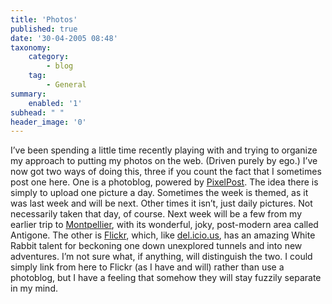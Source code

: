 ```yaml
---
title: 'Photos'
published: true
date: '30-04-2005 08:48'
taxonomy:
    category:
        - blog
    tag:
        - General
summary:
    enabled: '1'
subhead: " "
header_image: '0'
---
```


I’ve been spending a little time recently playing with and trying to organize my approach to putting my photos on the web. (Driven purely by ego.) I’ve now got two ways of doing this, three if you count the fact that I sometimes post one here. One is a photoblog, powered by [PixelPost](https://pixelpost.org/). The idea there is simply to upload one picture a day. Sometimes the week is themed, as it was last week and will be next. Other times it isn’t, just daily pictures. Not necessarily taken that day, of course. Next week will be a few from my earlier trip to [Montpellier](https://jeremycherfas.net/blog/new-horizons/), with its wonderful, joky, post-modern area called Antigone. The other is [Flickr](https://www.flickr.com/photos/jcherfas/), which, like [del.icio.us](https://del.icio.us/), has an amazing White Rabbit talent for beckoning one down unexplored tunnels and into new adventures. I’m not sure what, if anything, will distinguish the two. I could simply link from here to Flickr (as I have and will) rather than use a photoblog, but I have a feeling that somehow they will stay fuzzily separate in my mind.
